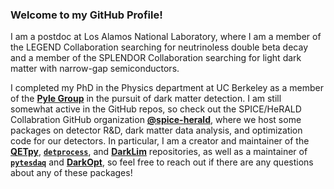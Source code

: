 ### Welcome to my GitHub Profile!

I am a postdoc at Los Alamos National Laboratory, where I am a member of the LEGEND Collaboration searching for neutrinoless double beta decay and a member of the SPLENDOR Collaboration searching for light dark matter with narrow-gap semiconductors.

I completed my PhD in the Physics department at UC Berkeley as a member of the **[Pyle Group](https://sites.google.com/berkeley.edu/pylegroup)** in the pursuit of dark matter detection. I am still somewhat active in the GitHub repos, so check out the SPICE/HeRALD Collabration GitHub organization **[@spice-herald](https://github.com/spice-herald)**, where we host some packages on detector R&D, dark matter data analysis, and optimization code for our detectors. In particular, I am a creator and maintainer of the **[QETpy](https://github.com/spice-herald/QETpy)**, [**`detprocess`**](https://github.com/spice-herald/detprocess), and  [**DarkLim**](https://github.com/spice-herald/DarkLim) repositories, as well as a maintainer of [**`pytesdaq`**](https://github.com/spice-herald/pytesdaq) and [**DarkOpt**](https://github.com/spice-herald/DarkOpt), so feel free to reach out if there are any questions about any of these packages!
